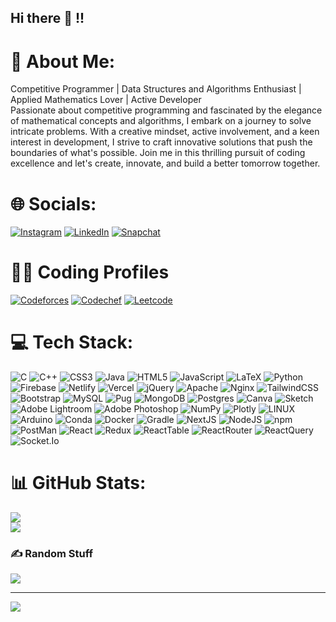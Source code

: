 ## Hi there 👋 !!


# 💫 About Me:
Competitive Programmer | Data Structures and Algorithms Enthusiast | Applied Mathematics Lover | Active Developer<br>Passionate about competitive programming and fascinated by the elegance of mathematical concepts and algorithms, I embark on a journey to solve intricate problems. With a creative mindset, active involvement, and a keen interest in development, I strive to craft innovative solutions that push the boundaries of what's possible. Join me in this thrilling pursuit of coding excellence and let's create, innovate, and build a better tomorrow together.


# 🌐 Socials:
[![Instagram](https://img.shields.io/badge/Instagram-E4405F?style=for-the-badge&logo=instagram&logoColor=white)](https://instagram.com/https://www.instagram.com/pritamd_2.0/) [![LinkedIn](https://img.shields.io/badge/LinkedIn-0077B5?style=for-the-badge&logo=linkedin&logoColor=white)](https://www.linkedin.com/in/pritam-das-183041241/) [![Snapchat](https://img.shields.io/badge/Snapchat-FFFC00?style=for-the-badge&logo=snapchat&logoColor=white)](https://www.snapchat.com/add/pritamd_018?share_id=QOZ3rDfWmF4&locale=en-IN)

# 🧑‍💻 Coding Profiles
[![Codeforces](https://img.shields.io/badge/Codeforces-445f9d?style=for-the-badge&logo=Codeforces&logoColor=white)](https://codeforces.com/profile/RVN_Pixel) [![Codechef](https://img.shields.io/badge/Codechef-%23B92B27.svg?&style=for-the-badge&logo=Codechef&logoColor=white)](https://www.codechef.com/users/rvn_pixel) [![Leetcode](https://img.shields.io/badge/-LeetCode-FFA116?style=for-the-badge&logo=LeetCode&logoColor=black)](https://leetcode.com/u/pritamd2002/)

# 💻 Tech Stack:
![C](https://img.shields.io/badge/c-%2300599C.svg?style=for-the-badge&logo=c&logoColor=white) ![C++](https://img.shields.io/badge/c++-%2300599C.svg?style=for-the-badge&logo=c%2B%2B&logoColor=white) ![CSS3](https://img.shields.io/badge/css3-%231572B6.svg?style=for-the-badge&logo=css3&logoColor=white) ![Java](https://img.shields.io/badge/java-%23ED8B00.svg?style=for-the-badge&logo=java&logoColor=white) ![HTML5](https://img.shields.io/badge/html5-%23E34F26.svg?style=for-the-badge&logo=html5&logoColor=white) ![JavaScript](https://img.shields.io/badge/javascript-%23323330.svg?style=for-the-badge&logo=javascript&logoColor=%23F7DF1E) ![LaTeX](https://img.shields.io/badge/latex-%23008080.svg?style=for-the-badge&logo=latex&logoColor=white) ![Python](https://img.shields.io/badge/python-3670A0?style=for-the-badge&logo=python&logoColor=ffdd54) ![Firebase](https://img.shields.io/badge/firebase-%23039BE5.svg?style=for-the-badge&logo=firebase) ![Netlify](https://img.shields.io/badge/netlify-%23000000.svg?style=for-the-badge&logo=netlify&logoColor=#00C7B7) ![Vercel](https://img.shields.io/badge/vercel-%23000000.svg?style=for-the-badge&logo=vercel&logoColor=white) ![jQuery](https://img.shields.io/badge/jquery-%230769AD.svg?style=for-the-badge&logo=jquery&logoColor=white) ![Apache](https://img.shields.io/badge/apache-%23D42029.svg?style=for-the-badge&logo=apache&logoColor=white) ![Nginx](https://img.shields.io/badge/nginx-%23009639.svg?style=for-the-badge&logo=nginx&logoColor=white) ![TailwindCSS](https://img.shields.io/badge/tailwindcss-%2338B2AC.svg?style=for-the-badge&logo=tailwind-css&logoColor=white) ![Bootstrap](https://img.shields.io/badge/bootstrap-%23563D7C.svg?style=for-the-badge&logo=bootstrap&logoColor=white) ![MySQL](https://img.shields.io/badge/mysql-%2300f.svg?style=for-the-badge&logo=mysql&logoColor=white) ![Pug](https://img.shields.io/badge/Pug-FFF?style=for-the-badge&logo=pug&logoColor=A86454) ![MongoDB](https://img.shields.io/badge/MongoDB-%234ea94b.svg?style=for-the-badge&logo=mongodb&logoColor=white) ![Postgres](https://img.shields.io/badge/postgres-%23316192.svg?style=for-the-badge&logo=postgresql&logoColor=white) ![Canva](https://img.shields.io/badge/Canva-%2300C4CC.svg?style=for-the-badge&logo=Canva&logoColor=white) ![Sketch](https://img.shields.io/badge/Sketch-FFB387?style=for-the-badge&logo=sketch&logoColor=black) ![Adobe Lightroom](https://img.shields.io/badge/Adobe%20Lightroom-31A8FF.svg?style=for-the-badge&logo=Adobe%20Lightroom&logoColor=white) ![Adobe Photoshop](https://img.shields.io/badge/adobephotoshop-%2331A8FF.svg?style=for-the-badge&logo=adobephotoshop&logoColor=white) ![NumPy](https://img.shields.io/badge/numpy-%23013243.svg?style=for-the-badge&logo=numpy&logoColor=white) ![Plotly](https://img.shields.io/badge/Plotly-%233F4F75.svg?style=for-the-badge&logo=plotly&logoColor=white) ![LINUX](https://img.shields.io/badge/Linux-FCC624?style=for-the-badge&logo=linux&logoColor=black) ![Arduino](https://img.shields.io/badge/-Arduino-00979D?style=for-the-badge&logo=Arduino&logoColor=white) ![Conda](https://img.shields.io/badge/conda-342B029.svg?&style=for-the-badge&logo=anaconda&logoColor=white) ![Docker](https://img.shields.io/badge/Docker-2CA5E0?style=for-the-badge&logo=docker&logoColor=white)
![Gradle](https://img.shields.io/badge/gradle-02303A?style=for-the-badge&logo=gradle&logoColor=white) ![NextJS](https://img.shields.io/badge/next%20js-000000?style=for-the-badge&logo=nextdotjs&logoColor=white) ![NodeJS](https://img.shields.io/badge/Node%20js-339933?style=for-the-badge&logo=nodedotjs&logoColor=white) ![npm](https://img.shields.io/badge/npm-CB3837?style=for-the-badge&logo=npm&logoColor=white) ![PostMan](https://img.shields.io/badge/Postman-FF6C37?style=for-the-badge&logo=Postman&logoColor=white) ![React](https://img.shields.io/badge/React-20232A?style=for-the-badge&logo=react&logoColor=61DAFB) ![Redux](https://img.shields.io/badge/Redux-593D88?style=for-the-badge&logo=redux&logoColor=white) ![ReactTable](https://img.shields.io/badge/react%20table-FF4154?style=for-the-badge&logo=react%20table&logoColor=white) ![ReactRouter](https://img.shields.io/badge/React_Router-CA4245?style=for-the-badge&logo=react-router&logoColor=white) ![ReactQuery](https://img.shields.io/badge/React_Query-FF4154?style=for-the-badge&logo=ReactQuery&logoColor=white) ![Socket.Io](https://img.shields.io/badge/Socket.io-010101?&style=for-the-badge&logo=Socket.io&logoColor=white)


# 📊 GitHub Stats:
![](https://github-readme-streak-stats.herokuapp.com/?user=RVN-Pixel&theme=dark&hide_border=false)<br/>
![](https://github-readme-stats.vercel.app/api/top-langs/?username=RVN-Pixel&theme=dark&hide_border=false&include_all_commits=true&count_private=false&layout=compact)

### ✍️ Random Stuff
![](https://quotes-github-readme.vercel.app/api?type=horizontal&theme=radical)

---
[![](https://visitcount.itsvg.in/api?id=RVN-Pixel&icon=0&color=0)](https://visitcount.itsvg.in)

<!-- Proudly created with GPRM ( https://gprm.itsvg.in ) -->
